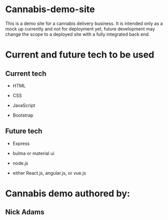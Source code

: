 # Cannabis-demo-site

This is a demo site for a cannabis delivery business. It is intended only 
as a mock up currently and not for deployment yet, future development may 
change the scope to a deployed site with a fully integrated back end. 

# Current and future tech to be used

## Current tech

* HTML

* CSS

* JavaScript

* Bootstrap

## Future tech

* Express

* bulma or material ui

* node.js

* either React.js, angular.js, or vue.js

# Cannabis demo authored by:

## Nick Adams









